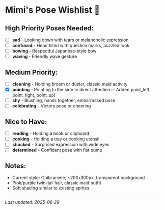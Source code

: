 # Mimi's Pose Wishlist 🎀

## High Priority Poses Needed:
- [ ] **sad** - Looking down with tears or melancholic expression
- [ ] **confused** - Head tilted with question marks, puzzled look
- [ ] **bowing** - Respectful Japanese-style bow
- [ ] **waving** - Friendly wave gesture

## Medium Priority:
- [ ] **cleaning** - Holding broom or duster, classic maid activity  
- [x] **pointing** - Pointing to the side to direct attention ✅ Added point_left, point_right, point_up!
- [ ] **shy** - Blushing, hands together, embarrassed pose
- [ ] **celebrating** - Victory pose or cheering

## Nice to Have:
- [ ] **reading** - Holding a book or clipboard
- [ ] **cooking** - Holding a tray or cooking utensil
- [ ] **shocked** - Surprised expression with wide eyes
- [ ] **determined** - Confident pose with fist pump

## Notes:
- Current style: Chibi anime, ~200x300px, transparent background
- Pink/purple twin-tail hair, classic maid outfit
- Soft shading similar to existing sprites

---
*Last updated: 2025-06-29*
